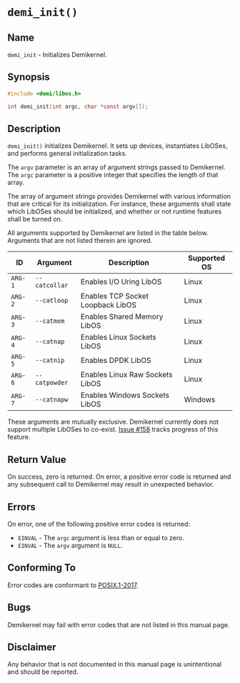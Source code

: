 # `demi_init()`

## Name

`demi_init` - Initializes Demikernel.

## Synopsis

```c
#include <demi/libos.h>

int demi_init(int argc, char *const argv[]);
```

## Description

`demi_init()` initializes Demikernel. It sets up devices, instantiates LibOSes, and performs general initialization
tasks.

The `argv` parameter is an array of argument strings passed to Demikernel. The `argc` parameter is a positive integer
that specifies the length of that array.

The array of argument strings provides Demikernel with various information that are critical for its initialization. For
instance, these arguments shall state which LibOSes should be initialized, and whether or not runtime features shall be
turned on.

All arguments supported by Demikernel are listed in the table below. Arguments that are not listed therein are ignored.

| ID      | Argument      | Description                       | Supported OS |
| ------- | ------------- | --------------------------------- | ------------ |
| `ARG-1` | `--catcollar` | Enables I/O Uring LibOS           | Linux        |
| `ARG-2` | `--catloop`   | Enables TCP Socket Loopback LibOS | Linux        |
| `ARG-3` | `--catmem`    | Enables Shared Memory LibOS       | Linux        |
| `ARG-4` | `--catnap`    | Enables Linux Sockets LibOS       | Linux        |
| `ARG-5` | `--catnip`    | Enables DPDK LibOS                | Linux        |
| `ARG-6` | `--catpowder` | Enables Linux Raw Sockets LibOS   | Linux        |
| `ARG-7` | `--catnapw`   | Enables Windows Sockets LibOS     | Windows      |

These arguments are mutually exclusive. Demikernel currently does not support multiple LibOSes to co-exist.
[Issue #158](https://github.com/demikernel/demikernel/issues/158) tracks progress of this feature.

## Return Value

On success, zero is returned. On error, a positive error code is returned and any subsequent call to Demikernel may
result in unexpected behavior.

## Errors

On error, one of the following positive error codes is returned:

- `EINVAL` - The `argc` argument is less than or equal to zero.
- `EINVAL` - The `argv` argument is `NULL`.

## Conforming To

Error codes are conformant to [POSIX.1-2017](https://pubs.opengroup.org/onlinepubs/9699919799/nframe.html).

## Bugs

Demikernel may fail with error codes that are not listed in this manual page.

## Disclaimer

Any behavior that is not documented in this manual page is unintentional and should be reported.
